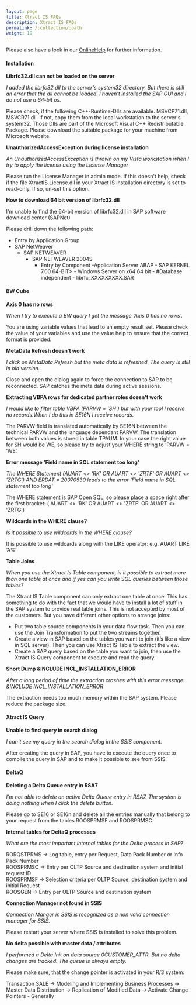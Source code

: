 ```yaml
---
layout: page
title: Xtract IS FAQs
description: Xtract IS FAQs
permalink: /:collection/:path
weight: 19
---
```


Please also have a look in our [OnlineHelp](https://help.theobald-software.com/en/) for further information.

#### Installation

**Librfc32.dll can not be loaded on the server**

*I added the librfc32.dll to the server's system32 directory. But there is still an error that the dll cannot be loaded. I haven't installed the SAP GUI and I do not use a 64-bit os.*

Please check, if the following C++-Runtime-Dlls are available. MSVCP71.dll, MSVCR71.dll. If not, copy them from the local workstation to the server's system32. Those Dlls are part of the Microsoft Visual C++ Redistributable Package. Please download the suitable package for your machine from Microsoft website.

**UnauthorizedAccessException during license installation**

*An UnauthorizedAccessException is thrown on my Vista workstation when I try to apply the license using the License Manager*

Please run the License Manager in admin mode. If this doesn't help, check if the file XtractIS.License.dll in your Xtract IS installation directory is set to read-only. If so, un-set this option.

**How to download 64 bit version of librfc32.dll**

I'm unable to find the 64-bit version of librfc32.dll in SAP software download center (SAPNet)

Please drill down the following path:

- Entry by Application Group
- SAP NetWeaver
	- SAP NETWEAVER
		- SAP NETWEAVER 2004S
			- Entry by Component
				-Application Server ABAP
					- SAP KERNEL 7.00 64-BIT>
						- Windows Server on x64 64 bit
							- #Database independent
								- librfc_XXXXXXXXX.SAR

#### BW Cube

**Axis 0 has no rows**

*When I try to execute a BW query I get the message 'Axis 0 has no rows'.*

You are using variable values that lead to an empty result set. Please check the value of your variables and use the value help to ensure that the correct format is provided.


**MetaData Refresh doesn't work**

*I click on MetaData Refresh but the meta data is refreshed. The query is still in old version.*

Close and open the dialog again to force the connection to SAP to be reconnected. SAP catches the meta data during active sessions.

**Extracting VBPA rows for dedicated partner roles doesn't work**

*I would like to filter table VBPA (PARVW = ‘SH’) but with your tool I receive no records.When I do this in SE16N I receive records.*

The PARVW field is translated automatically by SE16N between the technical PARVW and the language dependant PARVW. The translation between both values is stored in table TPAUM. In your case the right value for SH would be WE, so please try to adjust your WHERE string to ‘PARVW = ‘WE’.
 

**Error message 'Field name in SQL statement too long'**

*The WHERE Statement (AUART <> 'RK' OR AUART <> 'ZRTF' OR AUART <> 'ZRTG') AND ERDAT = 20070530 leads to the error 'Field name in SQL statement too long'*

The WHERE statement is SAP Open SQL, so please place a space right after the first bracket: ( AUART <> 'RK' OR AUART <> 'ZRTF' OR AUART <> 'ZRTG')

**Wildcards in the WHERE clause?**

*Is it possible to use wildcards in the WHERE clause?*

It is possible to use wildcards along with the LIKE operator: e.g. AUART LIKE ‘A%’


**Table Joins**

*When you use the Xtract Is Table component, is it possible to extract more than one table at once and if yes can you write SQL queries between those tables?*

The Xtract IS Table component can only extract one table at once. This has something to do with the fact that we would have to install a lot of stuff in the SAP system to provide real table joins. This is not accepted by most of the customers. But you have different other options to arrange joins:

- Put two table source components in your data flow task. Then you can use the Join Transformation to put the two streams together.
- Create a view in SAP based on the tables you want to join (it’s like a view in SQL server). Then you can use Xtract IS Table to extract the view.
- Create a SAP query based on the table you want to join, then use the Xtract IS Query component to execute and read the query. 

**Short Dump &INCLUDE INCL_INSTALLATION_ERROR**

*After a long period of time the extraction crashes with this error message: &INCLUDE INCL_INSTALLATION_ERROR*

The extraction needs too much memory within the SAP system. Please reduce the package size.

#### Xtract IS Query

**Unable to find query in search dialog**

*I can't see my query in the search dialog in the SSIS component.*

After creating the query in SAP, you have to execute the query once to compile the query in SAP and to make it possible to see from SSIS.

#### DeltaQ

**Deleting a Delta Queue entry in RSA7**

*I'm not able to delete an active Delta Queue entry in RSA7. The system is doing nothing when I click the delete button.*

Please go to SE16 or SE16n and delete all the entries manually that belong to your request from the tables ROOSPRMSF and ROOSPRMSC.
 

**Internal tables for DeltaQ processes**

*What are the most important internal tables for the Delta process in SAP?*

RORQSTPRMS -> Log table, entry per Request, Data Pack Number or Info Pack Number<br>
ROOSPRMSC -> Entry per OLTP Source and destination system and initial request ID <br>
ROOSPRMSF -> Selection criteria per OLTP Source, destination system and initial Request <br>
ROOSGEN -> Entry per OLTP Source and destination system 


**Connection Manager not found in SSIS**

*Connection Manger in SSIS is recognized as a non valid connection manager for SSIS.*

Please restart your server where SSIS is installed to solve this problem.

 
**No delta possible with master data / attributes**

*I performed a Delta Init on data source 0CUSTOMER_ATTR. But no delta changes are tracked. The queue is always empty.*

Please make sure, that the change pointer is activated in your R/3 system: 

Transaction SALE -> Modeling and Implementing Business Processes -> Master Data Distribution -> Replication of Modified Data -> Activate Change Pointers - Generally